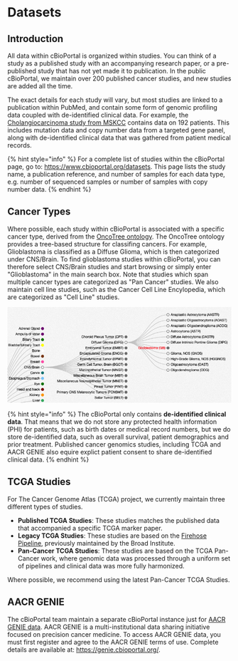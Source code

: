 # Datasets
 
## Introduction

All data within cBioPortal is organized within studies.  You can think of a study as a published study with an accompanying research paper, or a pre-published study that has not yet made it to publication.  In the public cBioPortal, we maintain over 200 published cancer studies, and new studies are added all the time.

The exact details for each study will vary, but most studies are linked to a publication within PubMed, and contain some form of genomic profiling data coupled with de-identified clinical data. For example, the [Cholangiocarcinoma study from MSKCC](https://www.cbioportal.org/study/summary?id=chol_msk_2018) contains data on 192 patients. This includes mutation data and copy number data from a targeted gene panel, along with de-identified clinical data that was gathered from patient medical records.

{% hint style="info" %}
For a complete list of studies within the cBioPortal page, go to:  https://www.cbioportal.org/datasets.  This page lists the study name, a publication reference, and number of samples for each data type, e.g. number of sequenced samples or number of samples with copy number data.
{% endhint %}

## Cancer Types

Where possible, each study within cBioPortal is associated with a specific cancer type, derived from the [OncoTree ontology](http://oncotree.mskcc.org/#/home).  The OncoTree ontology provides a tree-based structure for classifing cancers.  For example, Glioblastoma  is classified as a Diffuse Glioma, which is then categorized under CNS/Brain.  To find glioblastoma studies within cBioPortal, you can therefore select CNS/Brain studies and start browsing or simply enter "Glioblastoma" in the main search box.  Note that studies which span multiple cancer types are categorized as "Pan Cancer" studies.  We also maintain cell line studies, such as the Cancer Cell Line Encylopedia, which are categorized as "Cell Line" studies.

![OncoTree Example](img/oncotree.png)

{% hint style="info" %}
The cBioPortal only contains **de-identified clinical data**.  That means that we do not store any protected health information (PHI) for patients, such as birth dates or medical record numbers, but we do store de-identified data, such as overall survival, patient demographics and prior treatment.  Published cancer genomics studies, including TCGA and AACR GENIE also equire explict patient consent to share de-identified clinical data.
{% endhint %}

## TCGA Studies

For The Cancer Genome Atlas (TCGA) project, we currently maintain three different types of studies.

 * **Published TCGA Studies**:  These studies matches the published data that accompanied a specific TCGA marker paper. 
 * **Legacy TCGA Studies**:  These studies are based on the [Firehose Pipeline](https://gdac.broadinstitute.org/), previously maintained by the Broad Institute.
 * **Pan-Cancer TCGA Studies**:  These studies are based on the TCGA Pan-Cancer work, where genomic data was processed through a uniform set of pipelines and clinical data was more fully harmonized.  

 Where possible, we recommend using the latest Pan-Cancer TCGA Studies.


## AACR GENIE

The cBioPortal team maintain a separate cBioPortal instance just for [AACR GENIE data](https://www.aacr.org/professionals/research/aacr-project-genie/).  AACR GENIE is a multi-institutional data sharing initiative focused on precision cancer medicine.  To access AACR GENIE data, you must first register and agree to the AACR GENIE terms of use.  Complete details are available at:  https://genie.cbioportal.org/.